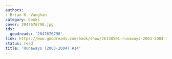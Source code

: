 ```yaml
---
authors:
- Brian K. Vaughan
category: books
cover: 2047676798.jpg
ids:
  goodreads: '2047676798'
link: https://www.goodreads.com/book/show/26158501-runaways-2003-2004-14
status: read
title: 'Runaways (2003-2004) #14'
---
```

